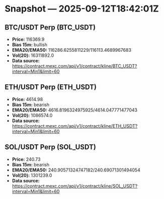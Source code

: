 # Snapshot — 2025-09-12T18:42:01Z

## BTC/USDT Perp (BTC_USDT)
- **Price:** 116369.9
- **Bias 15m:** bullish
- **EMA20/EMA50:** 116286.6255811229/116113.4689967683
- **Vol(20):** 16311892.0
- **Data source:** https://contract.mexc.com/api/v1/contract/kline/BTC_USDT?interval=Min1&limit=60

## ETH/USDT Perp (ETH_USDT)
- **Price:** 4614.98
- **Bias 15m:** bearish
- **EMA20/EMA50:** 4616.8196324975925/4614.047771477043
- **Vol(20):** 1086574.0
- **Data source:** https://contract.mexc.com/api/v1/contract/kline/ETH_USDT?interval=Min1&limit=60

## SOL/USDT Perp (SOL_USDT)
- **Price:** 240.73
- **Bias 15m:** bearish
- **EMA20/EMA50:** 240.90571324747182/240.69071301494054
- **Vol(20):** 1301239.0
- **Data source:** https://contract.mexc.com/api/v1/contract/kline/SOL_USDT?interval=Min1&limit=60
